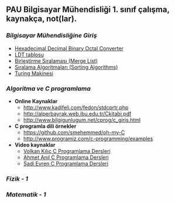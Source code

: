 PAU Bilgisayar Mühendisliği 1. sınıf çalışma, kaynakça, not(lar).
-------

### *Bilgisayar Mühendisliğine Giriş*
* [Hexadecimal Decimal Binary Octal Converter](http://calc.50x.eu/)
* [LDT tablosu](https://github.com/PAU-Projects/BMG/blob/master/doc/tr/LDT_tr.md) 
* [Birleştirme Sıralaması (Merge List)](http://bilgisayarkavramlari.sadievrenseker.com/2008/08/09/birlestirme-siralamasi-merge-sort/)
* [Sıralama Algoritmaları (Sorting Algorithms)](http://www.bilgisayarkavramlari.com/2008/08/09/siralama-algoritmalari-sorting-algorithms/)
* [Turing Makinesi](http://bilgisayarkavramlari.sadievrenseker.com/2009/06/27/turing-makinesi-turing-machine/)

### *Algoritma ve C programlama*
* **Online Kaynaklar**
	* http://www.kadifeli.com/fedon/stdcprtr.php
	* http://alperbayrak.web.ibu.edu.tr/Ckitabi.pdf
	* http://www.bilgigunlugum.net/cprog/c_giris.html
* **C programla dili örnekler**
	* https://github.com/smehemmed/oh-my-C
	* http://www.programiz.com/c-programming/examples
* **Video kaynaklar**
	* [Volkan Kılıç C Programlama Dersleri](https://www.youtube.com/watch?v=FtaKEn2f2qI&list=PLfzhcDNz4tlXOvEE7z_u3gEqFO3nwIZ5i)
	* [Ahmet Anıl   C Programlama Dersleri](https://www.youtube.com/watch?v=yk-veEcY1WI&list=PLIBhH-mHowD83SA8K69Yb40wiOjn7McQK)
	* [Şadi Evren C Programlama Dersleri](https://www.youtube.com/watch?v=8iHifEiMYPs&index=1&list=PLh9ECzBB8tJNzJqD64MAS0SK5IeNCKCzY)

### *Fizik - 1*

### *Matematik - 1*

